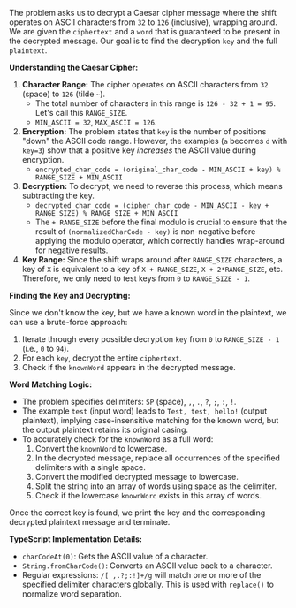 The problem asks us to decrypt a Caesar cipher message where the shift operates on ASCII characters from `32` to `126` (inclusive), wrapping around. We are given the `ciphertext` and a `word` that is guaranteed to be present in the decrypted message. Our goal is to find the decryption `key` and the full `plaintext`.

**Understanding the Caesar Cipher:**

1.  **Character Range:** The cipher operates on ASCII characters from `32` (space) to `126` (tilde `~`).
    *   The total number of characters in this range is `126 - 32 + 1 = 95`. Let's call this `RANGE_SIZE`.
    *   `MIN_ASCII = 32`, `MAX_ASCII = 126`.
2.  **Encryption:** The problem states that `key` is the number of positions "down" the ASCII code range. However, the examples (`a` becomes `d` with `key=3`) show that a positive key *increases* the ASCII value during encryption.
    *   `encrypted_char_code = (original_char_code - MIN_ASCII + key) % RANGE_SIZE + MIN_ASCII`
3.  **Decryption:** To decrypt, we need to reverse this process, which means subtracting the key.
    *   `decrypted_char_code = (cipher_char_code - MIN_ASCII - key + RANGE_SIZE) % RANGE_SIZE + MIN_ASCII`
    *   The `+ RANGE_SIZE` before the final modulo is crucial to ensure that the result of `(normalizedCharCode - key)` is non-negative before applying the modulo operator, which correctly handles wrap-around for negative results.
4.  **Key Range:** Since the shift wraps around after `RANGE_SIZE` characters, a key of `X` is equivalent to a key of `X + RANGE_SIZE`, `X + 2*RANGE_SIZE`, etc. Therefore, we only need to test keys from `0` to `RANGE_SIZE - 1`.

**Finding the Key and Decrypting:**

Since we don't know the key, but we have a known word in the plaintext, we can use a brute-force approach:
1.  Iterate through every possible decryption `key` from `0` to `RANGE_SIZE - 1` (i.e., `0` to `94`).
2.  For each `key`, decrypt the entire `ciphertext`.
3.  Check if the `knownWord` appears in the decrypted message.

**Word Matching Logic:**

*   The problem specifies delimiters: `SP` (space), `,`, `.`, `?`, `;`, `:`, `!`.
*   The example `test` (input word) leads to `Test, test, hello!` (output plaintext), implying case-insensitive matching for the known word, but the output plaintext retains its original casing.
*   To accurately check for the `knownWord` as a full word:
    1.  Convert the `knownWord` to lowercase.
    2.  In the decrypted message, replace all occurrences of the specified delimiters with a single space.
    3.  Convert the modified decrypted message to lowercase.
    4.  Split the string into an array of words using space as the delimiter.
    5.  Check if the lowercase `knownWord` exists in this array of words.

Once the correct key is found, we print the key and the corresponding decrypted plaintext message and terminate.

**TypeScript Implementation Details:**

*   `charCodeAt(0)`: Gets the ASCII value of a character.
*   `String.fromCharCode()`: Converts an ASCII value back to a character.
*   Regular expressions: `/[ ,.?;:!]+/g` will match one or more of the specified delimiter characters globally. This is used with `replace()` to normalize word separation.